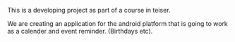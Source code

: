 This is a developing project as part of a course in teiser.

We are creating an application for the android platform that is going to work as a calender and event reminder. (Birthdays etc).